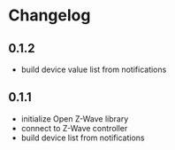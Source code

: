 # Changelog

## 0.1.2
* build device value list from notifications

## 0.1.1
* initialize Open Z-Wave library
* connect to Z-Wave controller
* build device list from notifications
